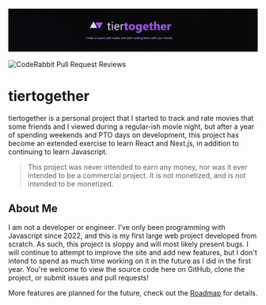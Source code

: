 ![tiertogether](/readme/banner.png "tiertogether")

![CodeRabbit Pull Request Reviews](https://img.shields.io/coderabbit/prs/github/awkjacobs/tiertogether)

# tiertogether

tiertogether is a personal project that I started to track and rate movies that some friends and I viewed during a regular-ish movie night, but after a year of spending weekends and PTO days on development, this project has become an extended exercise to learn React and Next.js, in addition to continuing to learn Javascript.

> This project was never intended to earn any money, nor was it ever intended to be a commercial project. It is not monetized, and is not intended to be monetized.

## About Me

I am not a developer or engineer. I&apos;ve only been programming with Javascript since 2022, and this is my first large web project developed from scratch. As such, this project is sloppy and will most likely present bugs. I will continue to attempt to improve the site and add new features, but I don&apos;t intend to spend as much time working on it in the future as I did in the first year. You&apos;re welcome to view the source code here on GitHub, clone the project, or submit issues and pull requests!

More features are planned for the future, check out the [Roadmap](TODO.md#roadmap) for details.
